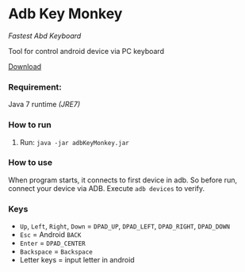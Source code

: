 # Adb Key Monkey

*Fastest Abd Keyboard*

Tool for control android device via PC keyboard

[Download](https://github.com/ckesc/AdbKeyMonkey/releases)

### Requirement:
Java 7 runtime *(JRE7)*

### How to run
1. Run: `java -jar adbKeyMonkey.jar`

### How to use
When program starts, it connects to first device in adb.
So before run, connect your device via ADB. Execute `adb devices` to verify.

### Keys
* `Up`, `Left`, `Right`, `Down` = `DPAD_UP`, `DPAD_LEFT`, `DPAD_RIGHT`, `DPAD_DOWN`
* `Esc` = Android `BACK`
* `Enter` = `DPAD_CENTER`
* `Backspace` = `Backspace`
* Letter keys = input letter in android



